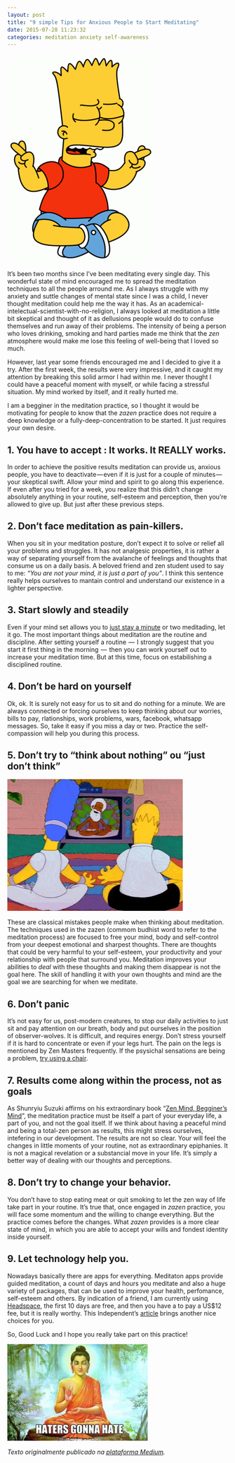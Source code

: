 ```yaml
---
layout: post
title: "9 simple Tips for Anxious People to Start Meditating"
date: 2015-07-28 11:23:32
categories: meditation anxiety self-awareness
---
```

![Bart meditating](https://raw.githubusercontent.com/monicabulgari/monicabulgari.github.io/master/images/bart.gif)

It’s been two months since I’ve been meditating every single day. This wonderful state of mind encouraged me to spread the meditation techniques to all the people arround me. As I always struggle with my anxiety and suttle changes of mental state since I was a child, I never thought meditation could help me the way it has. As an academical-intelectual-scientist-with-no-religion, I always looked at meditation a little bit skeptical and thought of it as dellusions people would do to confuse themselves and run away of their problems. The intensity of being a person who loves drinking, smoking and hard parties made me think that the _zen_ atmosphere would make me lose this feeling of well-being that I loved so much.

However, last year some friends encouraged me and I decided to give it a try. After the first week, the results were very impressive, and it caught my attention by breaking this solid armor I had within me. I never thought I could have a peaceful moment with myself, or while facing a stressful situation. My mind worked by itself, and it really hurted me.

I am a begginer in the meditation practice, so I thought it would be motivating for people to know that the _zazen_ practice does not require a deep knowledge or a fully-deep-concentration to be started. It just requires your own desire.

## 1. You have to accept : It works. It REALLY works.

In order to achieve the positive results meditation can provide us, anxious people, you have to deactivate — even if it is just for a couple of minutes — your skeptical swift. Allow your mind and spirit to go along this experience. If even after you tried for a week, you realize that this didn’t change absolutely anything in your routine, self-esteem and perception, then you’re allowed to give up. But just after these previous steps.

## 2. Don’t face meditation as pain-killers.

When you sit in your meditation posture, don’t expect it to solve or relief all your problems and struggles. It has not analgesic properties, it is rather a way of separating yourself from the avalanche of feelings and thoughts that consume us on a daily basis. A beloved friend and zen student used to say to me: _“You are not your mind, it is just a part of you”_. I think this sentence really helps ourselves to mantain control and understand our existence in a lighter perspective.

## 3. Start slowly and steadily

Even if your mind set allows you to [just stay a minute](http://www.onemomentmeditation.com/) or two meditading, let it go. The most important things about meditation are the routine and discipline. After setting yourself a routine  —  I strongly suggest that you start it first thing in the morning  —  then you can work yourself out to increase your meditation time. But at this time, focus on estabilishing a disciplined routine.

## 4. Don’t be hard on yourself

Ok, ok. It is surely not easy for us to sit and do nothing for a minute. We are always connected or forcing ourselves to keep thinking about our worries, bills to pay, rlationships, work problems, wars, facebook, whatsapp messages. So, take it easy if you miss a day or two. Practice the self-compassion will help you during this process.

## 5. Don’t try to “think about nothing” ou “just don’t think”

![Simpsons meditating](https://raw.githubusercontent.com/monicabulgari/monicabulgari.github.io/master/images/simpsonsmeditating.gif)

These are classical mistakes people make when thinking about meditation. The techniques used in the zazen (commom budhist word to refer to the meditation process) are focused to free your mind, body and self-control from your deepest emotional and sharpest thoughts. There are thoughts that could be very harmful to your self-esteem, your productivity and your relationship with people that surround you. Meditation improves your abilities to _deal_ with these thoughts and making them disappear is not the goal here. The skill of handling it with your own thoughts and mind are the goal we are searching for when we meditate.

## 6. Don’t panic

It’s not easy for us, post-modern creatures, to stop our daily activities to just sit and pay attention on our breath, body and put ourselves in the position of observer-wolves. It is difficult, and requires energy. Don’t stress yourself if it is hard to concentrate or even if your legs hurt. The pain on the legs is mentioned by Zen Masters frequently. If the psysichal sensations are being a problem, [try using a chair](https://www.youtube.com/watch?v=vgO6erMHHS0).

## 7. Results come along within the process, not as goals

As Shunryiu Suzuki affirms on his extraordinary book “[Zen Mind, Begginer’s Mind](http://www.amazon.com/Zen-Mind-Beginners-Shunryu-Suzuki/dp/1590308492)”, the meditation practice must be itself a part of your everyday life, a part of you, and not the goal itself. If we think about having a peaceful mind and being a total-zen person as results, this might stress ourselves, intefering in our development. The results are not so clear. Your will feel the changes in little moments of your routine, not as extraordinary epiphanies. It is not a magical revelation or a substancial move in your life. It’s simply a better way of dealing with our thoughts and perceptions.

## 8. Don’t try to change your behavior.

You don’t have to stop eating meat or quit smoking to let the zen way of life take part in your routine. It’s true that, once engaged in _zazen_ practice, you will face some momentum and the willing to change everything. But the practice comes before the changes. What _zazen_ provides is a more clear state of mind, in which you are able to accept your wills and fondest identity inside yourself.

## 9. Let technology help you.

Nowadays basically there are apps for everything. Meditaton apps provide guided meditation, a count of days and hours you meditate and also a huge variety of packages, that can be used to improve your health, perfomance, self-esteem and others. By indication of a friend, I am currently using [Headspace](https://www.headspace.com/), the first 10 days are free, and then you have a to pay a US$12 fee, but it is really worthy. This Independent’s [article](http://www.independent.co.uk/extras/indybest/the-10-best-meditation-apps-8947570.html) brings another nice choices for you.

So, Good Luck and I hope you really take part on this practice!

![Haters gonna hate](https://raw.githubusercontent.com/monicabulgari/monicabulgari.github.io/master/images/hatersgonnahate.jpeg)

_Texto originalmente publicado na [plataforma Medium](https://medium.com/@monicabulgari/10-simple-tips-for-anxious-people-to-start-meditating-written-by-an-anxious-one-e3b416200aad#.33f153xrx)._
